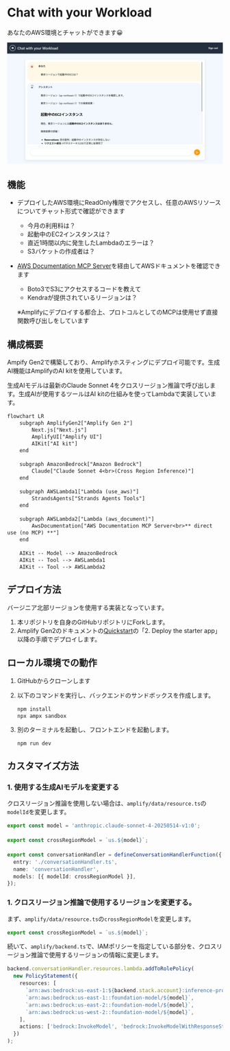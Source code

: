 # Chat with your Workload

あなたのAWS環境とチャットができます😀

![](docs/image.png)

## 機能

- デプロイしたAWS環境にReadOnly権限でアクセスし、任意のAWSリソースについてチャット形式で確認ができます
    - 今月の利用料は？
    - 起動中のEC2インスタンスは？
    - 直近1時間以内に発生したLambdaのエラーは？
    - S3バケットの作成者は？


- [AWS Documentation MCP Server](https://awslabs.github.io/mcp/servers/aws-documentation-mcp-server/)を経由してAWSドキュメントを確認できます
    - Boto3でS3にアクセスするコードを教えて
    - Kendraが提供されているリージョンは？

    ※Amplifyにデプロイする都合上、プロトコルとしてのMCPは使用せず直接関数呼び出しをしています


## 構成概要

Ampify Gen2で構築しており、Amplifyホスティングにデプロイ可能です。生成AI機能はAmplifyのAI kitを使用しています。

生成AIモデルは最新のClaude Sonnet 4をクロスリージョン推論で呼び出します。生成AIが使用するツールはAI kitの仕組みを使ってLambdaで実装しています。

```mermaid
flowchart LR
    subgraph AmplifyGen2["Amplify Gen 2"]
        Next.js["Next.js"]
        AmplifyUI["Amplify UI"]
        AIKit["AI kit"]
    end

    subgraph AmazonBedrock["Amazon Bedrock"]
        Claude["Claude Sonnet 4<br>(Cross Region Inference)"]
    end

    subgraph AWSLambda1["Lambda (use_aws)"]
        StrandsAgents["Strands Agents Tools"]
    end

    subgraph AWSLambda2["Lambda (aws_document)"]
        AwsDocumentation["AWS Documentation MCP Server<br>** direct use (no MCP) **"]
    end

    AIKit -- Model --> AmazonBedrock
    AIKit -- Tool --> AWSLambda1
    AIKit -- Tool --> AWSLambda2
```


## デプロイ方法

バージニア北部リージョンを使用する実装となっています。

1. 本リポジトリを自身のGitHubリポジトリにForkします。
1. Amplify Gen2のドキュメントの[Quickstart](https://docs.amplify.aws/nextjs/start/quickstart/nextjs-app-router-client-components/)の「2. Deploy the starter app」以降の手順でデプロイします。


## ローカル環境での動作

1. GitHubからクローンします
1. 以下のコマンドを実行し、バックエンドのサンドボックスを作成します。

    ```shell
    npm install
    npx ampx sandbox
    ```

1. 別のターミナルを起動し、フロントエンドを起動します。

    ```shell
    npm run dev
    ```

## カスタマイズ方法

### 1. 使用する生成AIモデルを変更する

クロスリージョン推論を使用しない場合は、`amplify/data/resource.ts`の`modelId`を変更します。

```typescript
export const model = 'anthropic.claude-sonnet-4-20250514-v1:0';

export const crossRegionModel = `us.${model}`;

export const conversationHandler = defineConversationHandlerFunction({
  entry: './conversationHandler.ts',
  name: 'conversationHandler',
  models: [{ modelId: crossRegionModel }],
});
```

### 1. クロスリージョン推論で使用するリージョンを変更する。

まず、`amplify/data/resource.ts`の`crossRegionModel`を変更します。

```typescript
export const crossRegionModel = `us.${model}`;
```

続いて、`amplify/backend.ts`で、IAMポリシーを指定している部分を、クロスリージョン推論で使用するリージョンの情報に変更します。

```typescript
backend.conversationHandler.resources.lambda.addToRolePolicy(
  new PolicyStatement({
    resources: [
      `arn:aws:bedrock:us-east-1:${backend.stack.account}:inference-profile/${crossRegionModel}`,
      `arn:aws:bedrock:us-east-1::foundation-model/${model}`,
      `arn:aws:bedrock:us-east-2::foundation-model/${model}`,
      `arn:aws:bedrock:us-west-2::foundation-model/${model}`,
    ],
    actions: ['bedrock:InvokeModel', 'bedrock:InvokeModelWithResponseStream'],
  })
);
```

